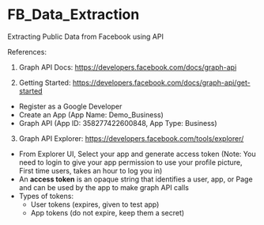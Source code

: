 # FB_Data_Extraction
Extracting Public Data from Facebook using API

References:

1.  Graph API Docs:
https://developers.facebook.com/docs/graph-api

2. Getting Started:
https://developers.facebook.com/docs/graph-api/get-started

  - Register as a Google Developer
  - Create an App (App Name: Demo_Business)
  - Graph API (App ID: 358277422600848, App Type: Business)
  
3. Graph API Explorer:
https://developers.facebook.com/tools/explorer/

  * From Explorer UI, Select your app and generate access token (Note: You need to login to give your app permission to use your profile picture, First time users,          takes an hour to log you in)
  * An **access token** is an opaque string that identifies a user, app, or Page and can be used by the app to make graph API calls 
  * Types of tokens: 
    * User tokens (expires, given to test app)
    * App tokens (do not expire, keep them a secret)

